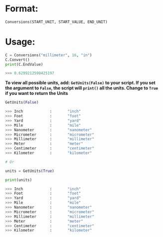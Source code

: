 # Format:
```python
Conversions(START_UNIT, START_VALUE, END_UNIT)
```

# Usage:
```python
C = Conversions("millimeter", 16, "in")
C.Convert()
print(C.EndValue)

>>> 0.6299212598425197

```

<b>To view all possible units, add: ```GetUnits(False)``` to your script. If you set the argument to ```False```, the script will ```print()``` all the units. Change to ```True``` if you want to return the Units</b>

```python
GetUnits(False)

>>> Inch            :       "inch"
>>> Foot            :       "foot"
>>> Yard            :       "yard"
>>> Mile            :       "mile"
>>> Nanometer       :       "nanometer"
>>> Micrometer      :       "micrometer"
>>> Millimeter      :       "millimeter"
>>> Meter           :       "meter"
>>> Centimeter      :       "centimeter"
>>> Kilometer       :       "kilometer"

# Or

units = GetUnits(True)

print(units)

>>> Inch            :       "inch"
>>> Foot            :       "foot"
>>> Yard            :       "yard"
>>> Mile            :       "mile"
>>> Nanometer       :       "nanometer"
>>> Micrometer      :       "micrometer"
>>> Millimeter      :       "millimeter"
>>> Meter           :       "meter"
>>> Centimeter      :       "centimeter"
>>> Kilometer       :       "kilometer"
```
